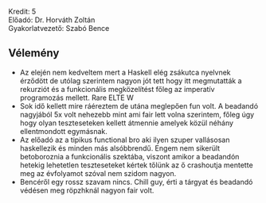 Kredit: 5\
Előadó: Dr. Horváth Zoltán\
Gyakorlatvezető: Szabó Bence

## Vélemény
- Az elején nem kedveltem mert a Haskell elég zsákutca nyelvnek érződött de utólag szerintem nagyon jót tett hogy itt megmutatták a rekurziót és a funkcionális megközelítést főleg az imperatív programozás mellett. Rare ELTE W
- Sok idő kellett mire ráéreztem de utána meglepően fun volt. A beadandó nagyjából 5x volt nehezebb mint ami fair lett volna szerintem, főleg úgy hogy olyan teszteseteken kellett átmennie amelyek közül néhány ellentmondott egymásnak.
- Az előadó az a tipikus functional bro aki ilyen szuper vallásosan haskellezik és minden más alsóbbrendű. Engem nem sikerült betoboroznia a funkcionális szektába, viszont amikor a beadandón hetekig lehetetlen teszteseteket kértek tőlünk az ő crashoutja mentette meg az évfolyamot szóval nem szidom nagyon. 
- Bencéről egy rossz szavam nincs. Chill guy, érti a tárgyat és beadandó védésen meg röpzhknál nagyon fair volt.
